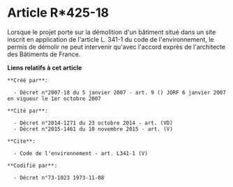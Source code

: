 # Article R*425-18

Lorsque le projet porte sur la démolition d'un bâtiment situé dans un site inscrit en application de l'article L. 341-1 du
code de l'environnement, le permis de démolir ne peut intervenir qu'avec l'accord exprès de l'architecte des Bâtiments de
France.

**Liens relatifs à cet article**

	**Créé par**:

	  - Décret n°2007-18 du 5 janvier 2007 - art. 9 () JORF 6 janvier 2007 en vigueur le 1er octobre 2007

	**Cité par**:

	  - Décret n°2014-1271 du 23 octobre 2014 - art. (VD)
	  - Décret n°2015-1461 du 10 novembre 2015 - art. (V)

	**Cite**:

	  - Code de l'environnement - art. L341-1 (V)

	**Codifié par**:

	  - Décret n°73-1023 1973-11-08
